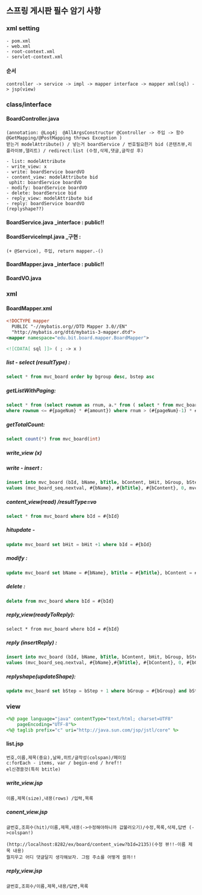 ## 스프링 게시판 필수 암기 사항

### xml setting

```
- pom.xml
- web.xml
- root-context.xml
- servlet-context.xml
```

#### 순서

```
controller -> service -> impl -> mapper interface -> mapper xml(sql) -> jsp(view)
```

### class/interface

#### BoardController.java 

```
(annotation: @Log4j  @AllArgsConstructor @Controller -> 주입 -> 함수@GetMapping/@PostMapping throws Exception ) 
받는거 modelAttribute() / 넣는거 boardService / 번호필요한거 bid (콘텐츠뷰,리플라이뷰,델리트) / redirect:list (수정,삭제,댓글,글작성 후)

- list: modelAttribute
- write_view: x
- write: boardService boardVO
- content_view: modelAttribute bid   
 uphit: boardService boardVO
- modify: boardService boardVO
- delete: boardService bid
- reply_view: modelAttribute bid
- reply: boardService boardVO
(replyshape??)
```

#### BoardService.java _interface : public!!

#### BoardServiceImpl.java _구현 : 

```
(+ @Service), 주입, return mapper.-()
```

#### BoardMapper.java _interface : public!!

#### BoardVO.java 

### xml

#### BoardMapper.xml

```xml
<!DOCTYPE mapper
  PUBLIC "-//mybatis.org//DTD Mapper 3.0//EN"
  "http://mybatis.org/dtd/mybatis-3-mapper.dtd">
<mapper namespace="edu.bit.board.mapper.BoardMapper">

<![CDATA[ sql ]]> ( ; -> x )
```

##### list - select (resultType) :

```sql
select * from mvc_board order by bgroup desc, bstep asc
```

##### getListWithPaging:

```sql
select * from (select rownum as rnum, a.* from ( select * from mvc_board order by bGroup desc, bStep asc)a 
where rownum <= #{pageNum} * #{amount}) where rnum > (#{pageNum}-1) * #{amount} 
```

##### getTotalCount: 

```sql
select count(*) from mvc_board(int)
```

##### write_view (x)

##### write  - insert :

```sql
insert into mvc_board (bId, bName, bTitle, bContent, bHit, bGroup, bStep, bIndent) 
values (mvc_board_seq.nextval, #{bName}, #{bTitle}, #{bContent}, 0, mvc_board_seq.currval, 0, 0)
```

##### content_view(read) /resultType=vo 

```sql
select * from mvc_board where bId = #{bId}
```

##### hitupdate -

```sql
update mvc_board set bHit = bHit +1 where bId = #{bId}
```

##### modify :

```sql
update mvc_board set bName = #{bName}, bTitle = #{bTitle}, bContent = #{bContent} where bId = #{bId}
```

##### delete :

```sql
delete from mvc_board where bId = #{bId}
```

##### reply_view(readyToReply):

```sq;
select * from mvc_board where bId = #{bId}
```

##### reply (insertReply) :

```sql
insert into mvc_board (bId, bName, bTitle, bContent, bHit, bGroup, bStep, bIndent) 
values (mvc_board_seq.nextval, #{bName},#{bTitle}, #{bContent}, 0, #{bGroup}, #{bStep}+1, #{bIndent}+1)
```

##### replyshape(updateShape):

```sql
update mvc_board set bStep = bStep + 1 where bGroup = #{bGroup} and bStep > #{bStep}
```

### view

```jsp
<%@ page language="java" contentType="text/html; charset=UTF8"
    pageEncoding="UTF-8"%>
<%@ taglib prefix="c" uri="http://java.sun.com/jsp/jstl/core" %>
```

#### list.jsp 

```
번호,이름,제목(중요),날짜,히트/글작성(colspan)/페이징  
c:forEach - items, var / begin-end / href!! 
el신경쓸것(특히 btitle)
```

##### write_view.jsp 

```
이름,제목(size),내용(rows) /입력,목록
```

##### conent_view.jsp 

```
글번호,조회수(hit)/이름,제목,내용(->수정해야하니까 값불러오기)/수정,목록,삭제,답변 (->colspan!)

(http://localhost:8282/ex/board/content_view?bId=2135)(수정 뷰!!-이름 제목 내용)
뭘지우고 어디 댓글달지 생각해보자. 그럼 주소를 어떻게 쓸까!!
```

##### reply_view.jsp  

```
글번호,조회수/이름,제목,내용/답변,목록
```
